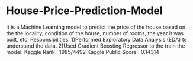 # House-Price-Prediction-Model
It is a Machine Learning model to predict the price of the house based on the the locality, condition of the house, number of rooms, the year it was built, etc. 
Responsibilities:
1)Performed Exploratory Data Analysis (EDA) to understand the data.
2)Used Gradient Boosting Regressor to the train the model.
Kaggle Rank : 1985/4492
Kaggle Public Score : 0.14314
